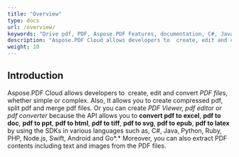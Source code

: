 ```yaml
---
title: "Overview"
type: docs
url: /overview/
keywords: "Drive pdf, PDF, Aspose.PDF Features, documentation, C#, Java, Python, Go, Node.Js, convert pdf to excel, pdf to doc, pdf to ppt, pdf to html, pdf to tiff, pdf to svg, pdf to epub, pdf to latex"
description: "Aspose.PDF Cloud allows developers to  create, edit and convert PDF files, whether simple or complex. Also, It allows you to create compressed pdf, split pdf and merge pdf files. Or you can create PDF Viewer, pdf editor or pdf converter because the API allows you to convert word to pdf, pdf to doc, pdf to ppt, pdf to html, pdf to tiff, pdf to svg, pdf to epub, pdf to latex by using the SDKs in various languages such as, C#, Java, Python, Ruby, PHP, Node.js, Swift, Android and Go. Moreover, you can also extract PDF contents including text and images from the PDF files."
weight: 10
---
```


## **Introduction**
Aspose.PDF Cloud allows developers to  create, edit and convert *PDF file*s, whether simple or complex. Also, It allows you to create compressed pdf, split pdf and merge pdf files. Or you can create *PDF Viewer, pdf editor* or *pdf converter* because the API allows you to **convert pdf to excel**, **pdf to doc**, **pdf to ppt**, **pdf to html**, **pdf to tiff**, **pdf to svg**, **pdf to epub**, **pdf to latex** by using the SDKs in various languages such as, C#, Java, Python, Ruby, PHP, Node.js, Swift, Android and Go*.* Moreover, you can also extract PDF contents including text and images from the PDF files.
